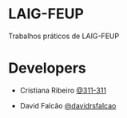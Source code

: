 # LAIG-FEUP

Trabalhos práticos de LAIG-FEUP

# Developers

* Cristiana Ribeiro [@311-311](https://github.com/311-311)

* David Falcão [@davidrsfalcao](https://github.com/davidrsfalcao)

